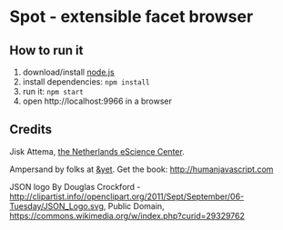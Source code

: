 # Spot - extensible facet browser

## How to run it

1. download/install [node.js](http://nodejs.org/)
1. install dependencies: `npm install`
1. run it: `npm start`
1. open http://localhost:9966 in a browser


## Credits

Jisk Attema, [the Netherlands eScience Center](http://nlesc.nl).

Ampersand by folks at [&yet](http://andyet.com).
Get the book: http://humanjavascript.com


JSON logo By Douglas Crockford - http://clipartist.info//openclipart.org/2011/Sept/September/06-Tuesday/JSON_Logo.svg, Public Domain, https://commons.wikimedia.org/w/index.php?curid=29329762
